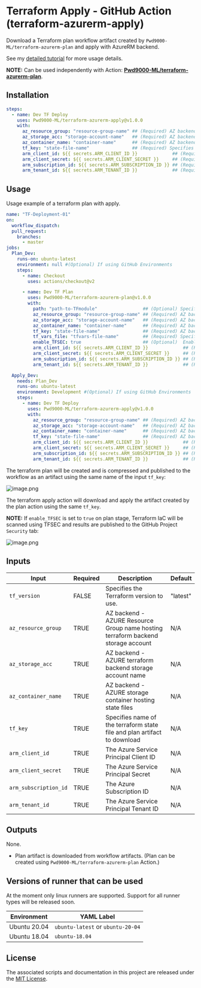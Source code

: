 # Terraform Apply - GitHub Action (terraform-azurerm-apply)

Download a Terraform plan workflow artifact created by `Pwd9000-ML/terraform-azurerm-plan` and apply with AzureRM backend.  

See my [detailed tutorial](https://dev.to/pwd9000/multi-environment-azure-deployments-with-terraform-and-github-2450) for more usage details.  

**NOTE:** Can be used independently with Action: **[Pwd9000-ML/terraform-azurerm-plan](https://github.com/Pwd9000-ML/terraform-azurerm-plan)**.  

## Installation

```yaml
steps:
  - name: Dev TF Deploy
    uses: Pwd9000-ML/terraform-azurerm-apply@v1.0.0
    with:
      az_resource_group: "resource-group-name" ## (Required) AZ backend - AZURE Resource Group hosting terraform backend storage acc 
      az_storage_acc: "storage-account-name"   ## (Required) AZ backend - AZURE terraform backend storage acc 
      az_container_name: "container-name"      ## (Required) AZ backend - AZURE storage container hosting state files 
      tf_key: "state-file-name"                ## (Required) Specifies name of the terraform state file and plan artifact to download
      arm_client_id: ${{ secrets.ARM_CLIENT_ID }}             ## (Required) ARM Client ID 
      arm_client_secret: ${{ secrets.ARM_CLIENT_SECRET }}     ## (Required)ARM Client Secret
      arm_subscription_id: ${{ secrets.ARM_SUBSCRIPTION_ID }} ## (Required) ARM Subscription ID
      arm_tenant_id: ${{ secrets.ARM_TENANT_ID }}             ## (Required) ARM Tenant ID
```

## Usage

Usage example of a terraform plan with apply.

```yaml
name: "TF-Deployment-01"
on:
  workflow_dispatch:
  pull_request:
    branches:
      - master
jobs:
  Plan_Dev:
    runs-on: ubuntu-latest
    environment: null #(Optional) If using GitHub Environments          
    steps:
      - name: Checkout
        uses: actions/checkout@v2

      - name: Dev TF Plan
        uses: Pwd9000-ML/terraform-azurerm-plan@v1.0.0
        with:
          path: "path-to-TFmodule"                 ## (Optional) Specify path TF module relevant to repo root. Default="."
          az_resource_group: "resource-group-name" ## (Required) AZ backend - AZURE Resource Group hosting terraform backend storage acc 
          az_storage_acc: "storage-account-name"   ## (Required) AZ backend - AZURE terraform backend storage acc 
          az_container_name: "container-name"      ## (Required) AZ backend - AZURE storage container hosting state files 
          tf_key: "state-file-name"                ## (Required) AZ backend - Specifies name that will be given to terraform state file and plan artifact
          tf_vars_file: "tfvars-file-name"         ## (Required) Specifies Terraform TFVARS file name inside module path
          enable_TFSEC: true                       ## (Optional)  Enable TFSEC IaC scans
          arm_client_id: ${{ secrets.ARM_CLIENT_ID }}             ## (Required) ARM Client ID 
          arm_client_secret: ${{ secrets.ARM_CLIENT_SECRET }}     ## (Required)ARM Client Secret
          arm_subscription_id: ${{ secrets.ARM_SUBSCRIPTION_ID }} ## (Required) ARM Subscription ID
          arm_tenant_id: ${{ secrets.ARM_TENANT_ID }}             ## (Required) ARM Tenant ID

  Apply_Dev:
    needs: Plan_Dev
    runs-on: ubuntu-latest
    environment: Development #(Optional) If using GitHub Environments      
    steps:
      - name: Dev TF Deploy
        uses: Pwd9000-ML/terraform-azurerm-apply@v1.0.0
        with:
          az_resource_group: "resource-group-name" ## (Required) AZ backend - AZURE Resource Group hosting terraform backend storage acc 
          az_storage_acc: "storage-account-name"   ## (Required) AZ backend - AZURE terraform backend storage acc 
          az_container_name: "container-name"      ## (Required) AZ backend - AZURE storage container hosting state files 
          tf_key: "state-file-name"                ## (Required) AZ backend - Specifies name of the terraform state file and plan artifact to download
          arm_client_id: ${{ secrets.ARM_CLIENT_ID }}             ## (Required) ARM Client ID 
          arm_client_secret: ${{ secrets.ARM_CLIENT_SECRET }}     ## (Required)ARM Client Secret
          arm_subscription_id: ${{ secrets.ARM_SUBSCRIPTION_ID }} ## (Required) ARM Subscription ID
          arm_tenant_id: ${{ secrets.ARM_TENANT_ID }}             ## (Required) ARM Tenant ID
```

The terraform plan will be created and is compressed and published to the workflow as an artifact using the same name of the input `tf_key`:  

![image.png](https://raw.githubusercontent.com/Pwd9000-ML/terraform-azurerm-apply/master/assets/artifact.png)  

The terraform apply action will download and apply the artifact created by the plan action using the same `tf_key`.  

**NOTE:** If `enable_TFSEC` is set to `true` on plan stage, Terraform IaC will be scanned using TFSEC and results are published to the GitHub Project `Security` tab:  

![image.png](https://raw.githubusercontent.com/Pwd9000-ML/terraform-azurerm-apply/master/assets/tfsec.png)

## Inputs

| Input | Required |Description |Default |
| ----- | -------- | ---------- | ------ |
| `tf_version` | FALSE | Specifies the Terraform version to use. | "latest" |
| `az_resource_group` | TRUE | AZ backend - AZURE Resource Group name hosting terraform backend storage account | N/A |
| `az_storage_acc` | TRUE | AZ backend - AZURE terraform backend storage account name | N/A |
| `az_container_name` | TRUE | AZ backend - AZURE storage container hosting state files  | N/A |
| `tf_key` | TRUE | Specifies name of the terraform state file and plan artifact to download | N/A |
| `arm_client_id` | TRUE | The Azure Service Principal Client ID | N/A |
| `arm_client_secret` | TRUE | The Azure Service Principal Secret | N/A |
| `arm_subscription_id` | TRUE | The Azure Subscription ID | N/A |
| `arm_tenant_id` | TRUE | The Azure Service Principal Tenant ID | N/A |

## Outputs

None.  

* Plan artifact is downloaded from workflow artifacts. (Plan can be created using `Pwd9000-ML/terraform-azurerm-plan` Action.)

## Versions of runner that can be used

At the moment only linux runners are supported. Support for all runner types will be released soon.

| Environment | YAML Label |
| --------------------|---------------------|
| Ubuntu 20.04 | `ubuntu-latest` or `ubuntu-20-04` |
| Ubuntu 18.04 | `ubuntu-18.04` |

## License

The associated scripts and documentation in this project are released under the [MIT License](LICENSE).
